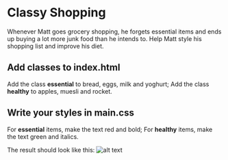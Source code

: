 # Classy Shopping
Whenever Matt goes grocery shopping, he forgets essential items and ends up buying a lot more junk food than he intends to. Help Matt style his shopping list and improve his diet.

## Add classes to index.html
Add the class **essential** to bread, eggs, milk and yoghurt;
Add the class **healthy** to apples, muesli and rocket.
## Write your styles in main.css
For **essential** items, make the text red and bold;
For **healthy** items, make the text green and italics.

The result should look like this:
![alt text](https://groklearning-cdn.com/problems/7vwQ6qTtAzHAWtvuniXHwM/screenshot.png)
